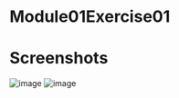 # Module01Exercise01

# Screenshots

![image](https://github.com/user-attachments/assets/67d275e9-c531-42be-9035-9b0aac057054)
![image](https://github.com/user-attachments/assets/dda2840e-707b-4076-9a5a-589e69fce7b8)

